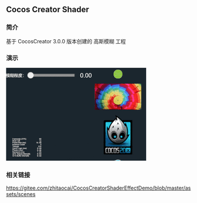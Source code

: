 ## Cocos Creator Shader

### 简介
基于 CocosCreator 3.0.0 版本创建的 高斯模糊 工程

### 演示
![image](../../gif/202202/2022022406.gif)

### 相关链接
https://gitee.com/zhitaocai/CocosCreatorShaderEffectDemo/blob/master/assets/scenes